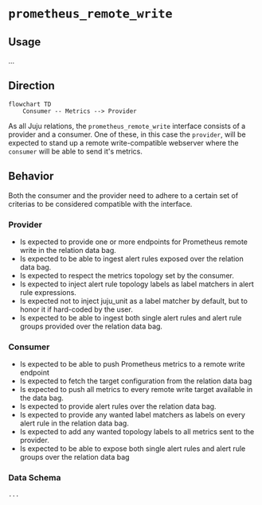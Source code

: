 # `prometheus_remote_write`

## Usage

...

## Direction

```mermaid
flowchart TD
    Consumer -- Metrics --> Provider
```

As all Juju relations, the `prometheus_remote_write` interface consists of a provider and a consumer. One of these, in this case the `provider`, will be expected to stand up a remote write-compatible webserver where the `consumer` will be able to send it's metrics.

## Behavior

Both the consumer and the provider need to adhere to a certain set of criterias to be considered compatible with the interface.

### Provider

- Is expected to provide one or more endpoints for Prometheus remote write in the relation data bag.
- Is expected to be able to ingest alert rules exposed over the relation data bag.
- Is expected to respect the metrics topology set by the consumer.
- Is expected to inject alert rule topology labels as label matchers in alert rule expressions.
- Is expected not to inject juju_unit as a label matcher by default, but to honor it if hard-coded by the user.
- Is expected to be able to ingest both single alert rules and alert rule groups provided over the relation data bag.


### Consumer
- Is expected to be able to push Prometheus metrics to a remote write endpoint
- Is expected to fetch the target configuration from the relation data bag 
- Is expected to push all metrics to every remote write target available in the data bag.
- Is expected to provide alert rules over the relation data bag.
- Is expected to provide any wanted label matchers as labels on every alert rule in the relation data bag.
- Is expected to add any wanted topology labels to all metrics sent to the provider.
- Is expected to be able to expose both single alert rules and alert rule groups over the relation data bag

### Data Schema

```mermaid
...
```